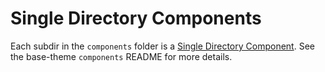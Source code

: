 # Single Directory Components

Each subdir in the `components` folder is a [Single Directory Component][sdc]. See the base-theme `components` README for more details.

  [sdc]: https://www.drupal.org/project/sdc
